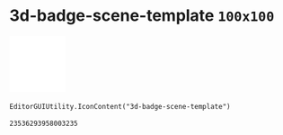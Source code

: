 # 3d-badge-scene-template `100x100`
<img src="/img/3d-badge-scene-template.png" width=100 height=100>

``` CSharp
EditorGUIUtility.IconContent("3d-badge-scene-template")
```
```
23536293958003235
```
